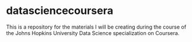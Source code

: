 # datasciencecoursera

This is a repository for the materials I will be creating during the course of the Johns Hopkins University Data Science specialization on Coursera.

